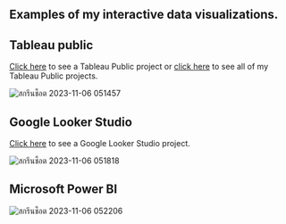 ## Examples of my interactive data visualizations.

## Tableau public

[Click here](https://public.tableau.com/app/profile/athiwat.sirinantipak/viz/MinnesotaTrafficVolumeCharts_16971346261900/Dashboard1) to see a Tableau Public project or [click here](https://public.tableau.com/app/profile/athiwat.sirinantipak/vizzes) to see all of my Tableau Public projects.

![สกรีนช็อต 2023-11-06 051457](https://github.com/Mvrkery/Data-Science-Bootcamp-Projects/assets/138161362/8bf48452-b217-45de-9a2d-8c658b910f2e)

## Google Looker Studio

[Click here](https://lookerstudio.google.com/reporting/d66af06b-232a-4229-8a32-2ca268d78500) to see a Google Looker Studio project.

![สกรีนช็อต 2023-11-06 051818](https://github.com/Mvrkery/Data-Science-Bootcamp-Projects/assets/138161362/c1cf3b14-2b41-49bd-98a4-da52b2195a0e)

## Microsoft Power BI

![สกรีนช็อต 2023-11-06 052206](https://github.com/Mvrkery/Data-Science-Bootcamp-Projects/assets/138161362/f53b9db9-ce07-4654-86ea-83c7755490c9)
